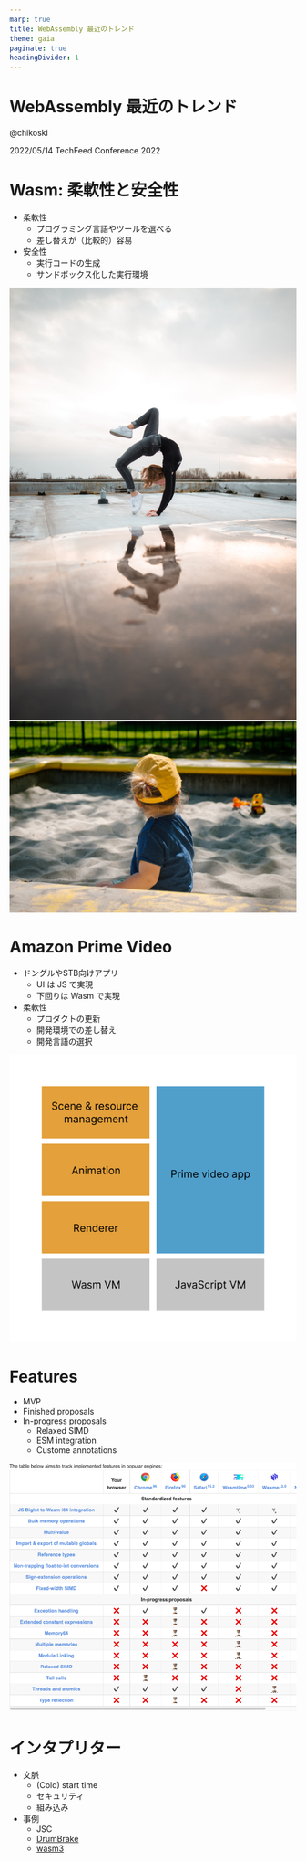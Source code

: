 ```yaml
---
marp: true
title: WebAssembly 最近のトレンド
theme: gaia
paginate: true
headingDivider: 1
---
```


# WebAssembly 最近のトレンド

@chikoski

2022/05/14 TechFeed Conference 2022

<!--
_class: lead
_paginate: false
-->

# Wasm: 柔軟性と安全性

- 柔軟性
  - プログラミング言語やツールを選べる
  - 差し替えが（比較的）容易
- 安全性
  - 実行コードの生成
  - サンドボックス化した実行環境

![bg right:30%](./assets/jana-muller-02SDUKEZMzU-unsplash.jpg)
![bg](./assets/ostap-senyuk-7C8c-7fwk34-unsplash.jpg)

<!--
_footer: Photo by [jana müller]("https://unsplash.com/@janamxe?utm_source=unsplash&utm_medium=referral&utm_content=creditCopyText) and [Ostap Senyuk](https://unsplash.com/@kintecus?utm_source=unsplash&utm_medium=referral&utm_content=creditCopyText) on [Unsplash](https://unsplash.com/s/photos/flexible?utm_source=unsplash&utm_medium=referral&utm_content=creditCopyText)
-->



# Amazon Prime Video  

- ドングルやSTB向けアプリ
  - UI は JS で実現
  - 下回りは Wasm で実現
- 柔軟性
  - プロダクトの更新
  - 開発環境での差し替え
  - 開発言語の選択

![bg right:35% fit](./assets/amazom-prime-video.svg)

<!--
_footer: cited from [How Prime Video updates its app for more than 8,000 device types](https://www.amazon.science/blog/how-prime-video-updates-its-app-for-more-than-8-000-device-types)
-->


# Features

- MVP
- Finished proposals
- In-progress proposals
  - Relaxed SIMD
  - ESM integration
  - Custome annotations

![bg right:50% contain](./assets/compatiblity-table.png)

# インタプリター

- 文脈
  - (Cold) start time
  - セキュリティ
  - 組み込み
- 事例
  - JSC
  - [DrumBrake](https://docs.google.com/document/d/1OIJ4Sv2XfTlI5NmTS1QI8v8wPL0LUT5s1W2D9OlJmMc/preview#)
  - [wasm3](https://github.com/wasm3/wasm3)